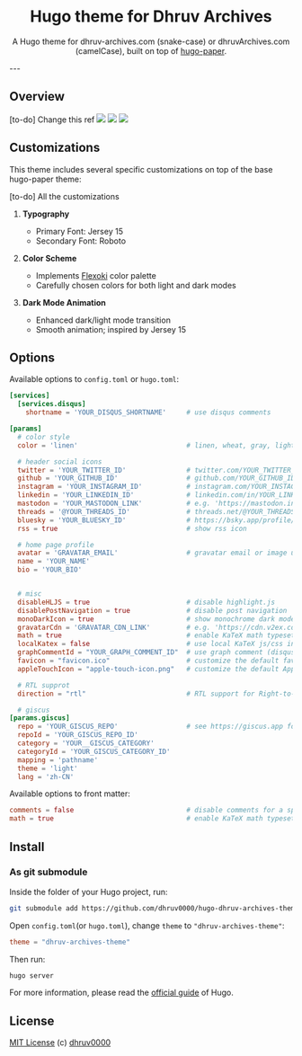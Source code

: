 
<div align="center">
<h1>Hugo theme for Dhruv Archives </h1>

A Hugo theme for dhruv-archives.com (snake-case) or dhruvArchives.com (camelCase), built on top of [hugo-paper](https://github.com/nanxiaobei/hugo-paper).

</div>
---

## Overview
[to-do] Change this ref
![](./images/screenshot.png)
![](./images/screenshot_dark.png)
![](./images/pagespeed.png)

## Customizations

This theme includes several specific customizations on top of the base hugo-paper theme:

[to-do] All the customizations
1. **Typography**
   - Primary Font: Jersey 15
   - Secondary Font: Roboto

2. **Color Scheme**
   - Implements [Flexoki](https://stephango.com/flexoki) color palette
   - Carefully chosen colors for both light and dark modes

3. **Dark Mode Animation**
   - Enhanced dark/light mode transition
   - Smooth animation; inspired by Jersey 15

## Options

Available options to `config.toml` or `hugo.toml`:

```toml
[services]
  [services.disqus]
    shortname = 'YOUR_DISQUS_SHORTNAME'     # use disqus comments

[params]
  # color style
  color = 'linen'                           # linen, wheat, gray, light

  # header social icons
  twitter = 'YOUR_TWITTER_ID'               # twitter.com/YOUR_TWITTER_ID
  github = 'YOUR_GITHUB_ID'                 # github.com/YOUR_GITHUB_ID
  instagram = 'YOUR_INSTAGRAM_ID'           # instagram.com/YOUR_INSTAGRAM_ID
  linkedin = 'YOUR_LINKEDIN_ID'             # linkedin.com/in/YOUR_LINKEDIN_ID
  mastodon = 'YOUR_MASTODON_LINK'           # e.g. 'https://mastodon.instance/@xxx'
  threads = '@YOUR_THREADS_ID'              # threads.net/@YOUR_THREADS_ID
  bluesky = 'YOUR_BLUESKY_ID'               # https://bsky.app/profile/YOUR_BLUESKY_ID
  rss = true                                # show rss icon

  # home page profile
  avatar = 'GRAVATAR_EMAIL'                 # gravatar email or image url
  name = 'YOUR_NAME'
  bio = 'YOUR_BIO'


  # misc
  disableHLJS = true                        # disable highlight.js
  disablePostNavigation = true              # disable post navigation
  monoDarkIcon = true                       # show monochrome dark mode icon
  gravatarCdn = 'GRAVATAR_CDN_LINK'         # e.g. 'https://cdn.v2ex.com/gravatar/'
  math = true                               # enable KaTeX math typesetting globally
  localKatex = false                        # use local KaTeX js/css instead of CDN
  graphCommentId = "YOUR_GRAPH_COMMENT_ID"  # use graph comment (disqus alternative)
  favicon = "favicon.ico"                   # customize the default favicon
  appleTouchIcon = "apple-touch-icon.png"   # customize the default Apple touch icon

  # RTL supprot
  direction = "rtl"                         # RTL support for Right-to-left languages

  # giscus
[params.giscus]
  repo = 'YOUR_GISCUS_REPO'                 # see https://giscus.app for more details
  repoId = 'YOUR_GISCUS_REPO_ID'
  category = 'YOUR__GISCUS_CATEGORY'
  categoryId = 'YOUR_GISCUS_CATEGORY_ID'
  mapping = 'pathname'
  theme = 'light'
  lang = 'zh-CN'
```

Available options to front matter:

```toml
comments = false                            # disable comments for a specific page
math = true                                 # enable KaTeX math typesetting for a specific page
```

## Install

### As git submodule

Inside the folder of your Hugo project, run:

```bash
git submodule add https://github.com/dhruv0000/hugo-dhruv-archives-theme themes/dhruv-archives-theme
```

Open `config.toml`(or `hugo.toml`), change `theme` to `"dhruv-archives-theme"`:

```toml
theme = "dhruv-archives-theme"
```

Then run:

```bash
hugo server
```

For more information, please read the [official guide](https://gohugo.io/getting-started/quick-start/#configure-the-site) of Hugo.

## License

[MIT License](https://github.com/dhruv0000//blob/main/LICENSE) (c) [dhruv0000](https://dhruv-archives.com/)
